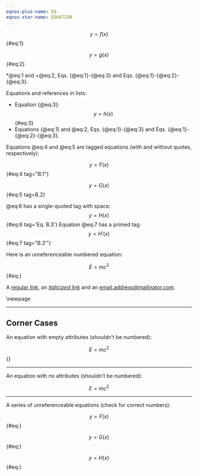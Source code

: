 ```yaml
---
eqnos-plus-name: EQ.
eqnos-star-name: EQUATION
...
```


$$ y = f(x) $$ {#eq:1}

$$ y = g(x) $${#eq:2}

*@eq:1 and +@eq:2, Eqs. {@eq:1}-{@eq:3} and Eqs. {@eq:1}-{@eq:2}-{@eq:3}.

Equations and references in lists:

  * Equation {@eq:3}:
    $$ y = h(x) $$ {#eq:3}
  * Equations {@eq:1} and @eq:2, Eqs. {@eq:1}-{@eq:3} and 
    Eqs. {@eq:1}-{@eq:2}-{@eq:3}.

Equations @eq:4 and @eq:5 are tagged equations (with and without quotes, respectively):

$$ y = F(x) $$ {#eq:4 tag="B.1"}

$$ y = G(x) $$ {#eq:5 tag=B.2}

@eq:6 has a single-quoted tag with space:
$$ y = H(x) $$ {#eq:6 tag='Eq. B.3'}
Equation @eq:7 has a primed tag:
$$ y = H'(x) $$ {#eq:7 tag="$\mathrm{B.3'}$"}

Here is an unreferenceable numbered equation:

$$ E = mc^2 $$ {#eq:}

A [regular link](http://example.com/), an [*italicized link*](http://example.com/) and an email.address@mailinator.com.


\newpage


--------------------------------------------------------------------

Corner Cases
------------

An equation with empty attributes (shouldn't be numbered):

$$ E = mc^2 $$ {}


****


An equation with no attributes (shouldn't be numbered):

$$ E = mc^2 $$


****


A series of unreferenceable equations (check for correct numbers):

$$ y = F(x) $$ {#eq:}

$$ y = G(x) $$ {#eq:}

$$ y = H(x) $$ {#eq:}
